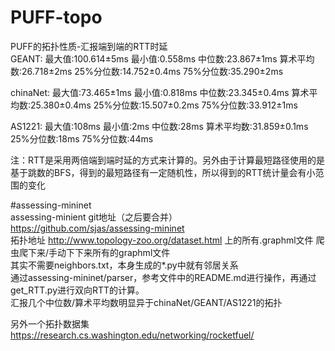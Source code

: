 # PUFF-topo  
PUFF的拓扑性质-汇报端到端的RTT时延  
GEANT:  最大值:100.614±5ms  最小值:0.558ms  中位数:23.867±1ms  算术平均数:26.718±2ms  25%分位数:14.752±0.4ms  75%分位数:35.290±2ms

chinaNet:  最大值:73.465±1ms  最小值:0.818ms  中位数:23.345±0.4ms  算术平均数:25.380±0.4ms  25%分位数:15.507±0.2ms  75%分位数:33.912±1ms

AS1221:  最大值:108ms  最小值:2ms  中位数:28ms  算术平均数:31.859±0.1ms  25%分位数:18ms  75%分位数:44ms

注：RTT是采用两倍端到端时延的方式来计算的。另外由于计算最短路径使用的是基于跳数的BFS，得到的最短路径有一定随机性，所以得到的RTT统计量会有小范围的变化  

#assessing-mininet  
assessing-minient git地址（之后要合并）  
https://github.com/sjas/assessing-mininet  
拓扑地址 http://www.topology-zoo.org/dataset.html
上的所有.graphml文件
爬虫爬下来/手动下下来所有的graphml文件    
其实不需要neighbors.txt，本身生成的*.py中就有邻居关系  
通过assessing-mininet/parser，参考文件中的README.md进行操作，再通过get_RTT.py进行双向RTT的计算。  
汇报几个中位数/算术平均数明显异于chinaNet/GEANT/AS1221的拓扑  


另外一个拓扑数据集  
https://research.cs.washington.edu/networking/rocketfuel/